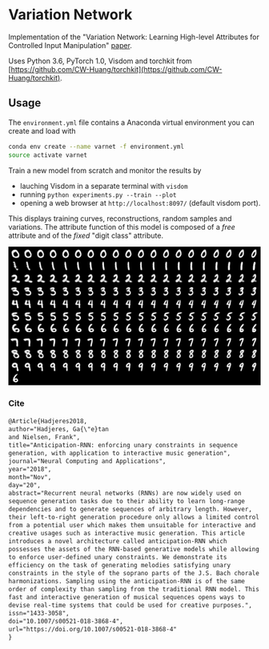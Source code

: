 # Variation Network
Implementation of the "Variation Network: Learning High-level Attributes for Controlled Input 
Manipulation" [paper](https://arxiv.org/abs/1901.03634).

Uses Python 3.6, PyTorch 1.0, Visdom and torchkit from [https://github.com/CW-Huang/torchkit](https://github.com/CW-Huang/torchkit).

## Usage
The `environment.yml` file contains a Anaconda virtual environment you can create and load with
```bash
conda env create --name varnet -f environment.yml
source activate varnet
```

Train a new model from scratch and monitor the results by
* lauching Visdom in a separate terminal with `visdom`
* running `python experiments.py --train --plot`
* opening a web browser at `http://localhost:8097/` (default visdom port).

This displays training curves, reconstructions, random samples and variations. 
The attribute function of this model is composed of a *free* attribute and of the *fixed* "digit 
class" attribute. 
 
![](logo.png)

### Cite
```
@Article{Hadjeres2018,
author="Hadjeres, Ga{\"e}tan
and Nielsen, Frank",
title="Anticipation-RNN: enforcing unary constraints in sequence generation, with application to interactive music generation",
journal="Neural Computing and Applications",
year="2018",
month="Nov",
day="20",
abstract="Recurrent neural networks (RNNs) are now widely used on sequence generation tasks due to their ability to learn long-range dependencies and to generate sequences of arbitrary length. However, their left-to-right generation procedure only allows a limited control from a potential user which makes them unsuitable for interactive and creative usages such as interactive music generation. This article introduces a novel architecture called anticipation-RNN which possesses the assets of the RNN-based generative models while allowing to enforce user-defined unary constraints. We demonstrate its efficiency on the task of generating melodies satisfying unary constraints in the style of the soprano parts of the J.S. Bach chorale harmonizations. Sampling using the anticipation-RNN is of the same order of complexity than sampling from the traditional RNN model. This fast and interactive generation of musical sequences opens ways to devise real-time systems that could be used for creative purposes.",
issn="1433-3058",
doi="10.1007/s00521-018-3868-4",
url="https://doi.org/10.1007/s00521-018-3868-4"
}
```

